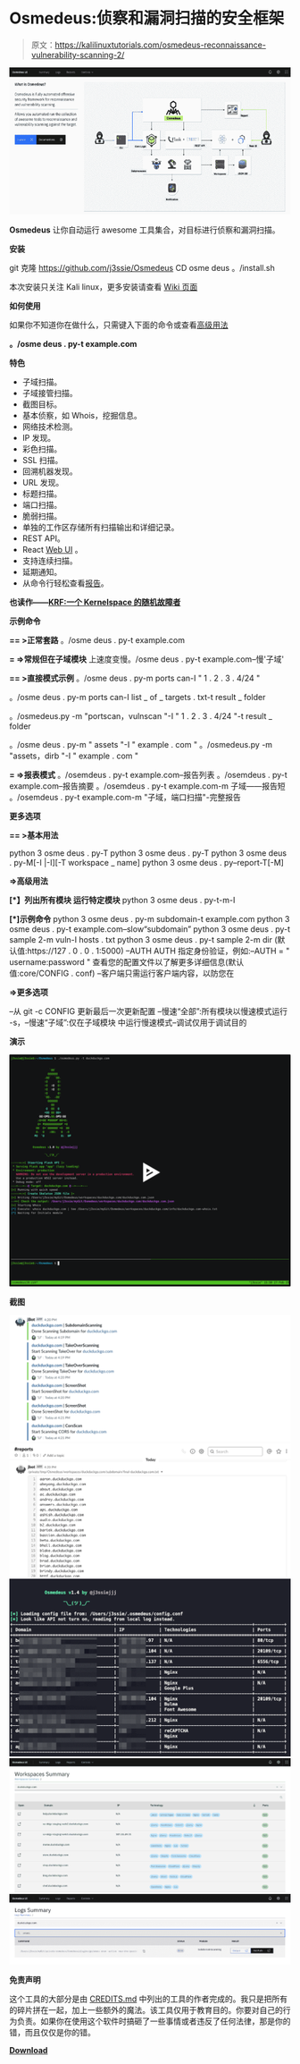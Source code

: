 # Osmedeus:侦察和漏洞扫描的安全框架

> 原文：<https://kalilinuxtutorials.com/osmedeus-reconnaissance-vulnerability-scanning-2/>

[![Osmedeus : Security Framework For Reconnaissance & Vulnerability Scanning](img/17099cef552073cd1085de171ed51488.png "Osmedeus : Security Framework For Reconnaissance & Vulnerability Scanning")](https://1.bp.blogspot.com/-C_1IzVF9Uq0/XVBCXNWNgSI/AAAAAAAAB3I/m5T9nfoiaJk7OtzPOmnMnFdkNtBn_pSIQCLcBGAs/s1600/Logo%25281%2529.png)

**Osmedeus** 让你自动运行 awesome 工具集合，对目标进行侦察和漏洞扫描。

**安装**

git 克隆 https://github.com/j3ssie/Osmedeus
CD osme deus
。/install.sh

本次安装只关注 Kali linux，更多安装请查看 [Wiki 页面](https://github.com/j3ssie/Osmedeus/wiki)

**如何使用**

如果你不知道你在做什么，只需键入下面的命令或查看[高级用法](https://github.com/j3ssie/Osmedeus/wiki/Advanced-Usage)

**。/osme deus . py-t example.com**

**特色**

*   子域扫描。
*   子域接管扫描。
*   截图目标。
*   基本侦察，如 Whois，挖掘信息。
*   网络技术检测。
*   IP 发现。
*   彩色扫描。
*   SSL 扫描。
*   回溯机器发现。
*   URL 发现。
*   标题扫描。
*   端口扫描。
*   脆弱扫描。
*   单独的工作区存储所有扫描输出和详细记录。
*   REST API。
*   React [Web UI](https://github.com/j3ssie/Osmedeus/wiki/Web-UI) 。
*   支持连续扫描。
*   延期通知。
*   从命令行轻松查看[报告](https://github.com/j3ssie/Osmedeus/wiki/report)。

**也读作——[KRF:一个 Kernelspace 的随机故障者](https://kalilinuxtutorials.com/krf-kernelspace-randomized-faulter/)**

**示例命令**

**== >正常套路** 。/osme deus . py-t example.com

**= =>常规但在子域模块** 上速度变慢。/osme deus . py-t example.com–慢'子域'

**== >直接模式示例** 。/osme deus . py-m ports can-I " 1 . 2 . 3 . 4/24 "

。/osme deus . py-m ports can-I list _ of _ targets . txt-t result _ folder

。/osmedeus.py -m "portscan，vulnscan "-I " 1 . 2 . 3 . 4/24 "-t result _ folder

。/osme deus . py-m " assets "-I " example . com "
。/osmedeus.py -m "assets，dirb "-I " example . com "

**= =>报表模式** 。/osemdeus . py-t example.com–报告列表
。/osemdeus . py-t example.com–报告摘要
。/osemdeus . py-t example.com-m 子域——报告短
。/osemdeus . py-t example.com-m "子域，端口扫描"-完整报告

**更多选项**

**== >基本用法**

python 3 osme deus . py-T
python 3 osme deus . py-T
python 3 osme deus . py-M[-I |-I][-T workspace _ name]
python 3 osme deus . py–report-T[-M]

**=>高级用法**

**[*】列出所有模块
运行特定模块** python 3 osme deus . py-t-m-I

**[*]示例命令** python 3 osme deus . py-m subdomain-t example.com
python 3 osme deus . py-t example.com–slow“subdomain”
python 3 osme deus . py-t sample 2-m vuln-I hosts . txt
python 3 osme deus . py-t sample 2-m dir (默认值:https://127 . 0 . 0 . 1:5000)
–AUTH AUTH 指定身份验证，例如:–AUTH = " username:password "
查看您的配置文件以了解更多详细信息(默认值:core/CONFIG . conf)
–客户端只需运行客户端内容，以防您在

**=>更多选项**

–从 git -c CONFIG 更新最后一次更新配置
–慢速“全部”:所有模块以慢速模式运行
-s，–慢速“子域”:仅在子域模块
中运行慢速模式–调试仅用于调试目的

**演示**

[![](img/d05ec964eefec34ebed5d826980d8d8f.png)](https://asciinema.org/a/230164)

**截图**

![](img/36b1c97fca0b43a17721fa7743b202a2.png)![](img/62d5fcd7c7aea8d6d39d09073ad88488.png)![](img/b1811b6ab54189325dcbd4c19626f344.png)![](img/d9c339d9a0f57ff39632a82ddb33be08.png)![](img/4777aa85469864e570d88baab127c4e2.png)

**免责声明**

这个工具的大部分是由 [CREDITS.md](https://github.com/j3ssie/Osmedeus/blob/master/CREDITS.md) 中列出的工具的作者完成的。我只是把所有的碎片拼在一起，加上一些额外的魔法。该工具仅用于教育目的。你要对自己的行为负责。如果你在使用这个软件时搞砸了一些事情或者违反了任何法律，那是你的错，而且仅仅是你的错。

[**Download**](https://github.com/j3ssie/Osmedeus)